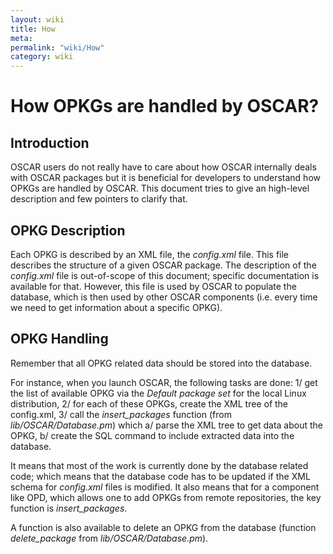 ```yaml
---
layout: wiki
title: How
meta: 
permalink: "wiki/How"
category: wiki
---
```

<!-- Name: How -->
<!-- Version: 1 -->
<!-- Author: valleegr -->

# How OPKGs are handled by OSCAR?

## Introduction

OSCAR users do not really have to care about how OSCAR internally deals with OSCAR packages but it is beneficial for developers to understand how OPKGs are handled by OSCAR. This document tries to give an high-level description and few pointers to clarify that.

## OPKG Description

Each OPKG is described by an XML file, the _config.xml_ file. This file describes the structure of a given OSCAR package. The description of the _config.xml_ file is out-of-scope of this document; specific documentation is available for that.
However, this file is used by OSCAR to populate the database, which is then used by other OSCAR components (i.e. every time we need to get information about a specific OPKG).

## OPKG Handling

Remember that all OPKG related data should be stored into the database. 

For instance, when you launch OSCAR, the following tasks are done:
1/ get the list of available OPKG via the _Default package set_ for the local Linux distribution,
2/ for each of these OPKGs, create the XML tree of the config.xml,
3/ call the _insert_packages_ function (from _lib/OSCAR/Database.pm_) which 
  a/ parse the XML tree to get data about the OPKG,
  b/ create the SQL command to include extracted data into the database.

It means that most of the work is currently done by the database related code; which means that the database code has to be updated if the XML schema for _config.xml_ files is modified.
It also means that for a component like OPD, which allows one to add OPKGs from remote repositories, the key function is _insert_packages_.

A function is also available to delete an OPKG from the database (function _delete_package_ from _lib/OSCAR/Database.pm_).
